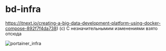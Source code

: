 # bd-infra
https://itnext.io/creating-a-big-data-development-platform-using-docker-compose-892f7f4da738) (c) С незначительнымим изменениями взято отсюда


![portainer_infra](https://user-images.githubusercontent.com/42961726/104250558-e46ea100-547e-11eb-8999-fbbd2d96a14c.png)
